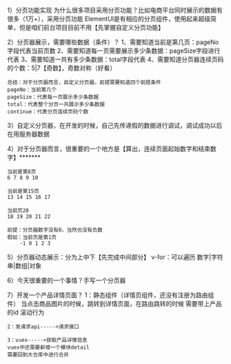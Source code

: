 1）分页功能实现
    为什么很多项目采用分页功能？比如电商平台同时展示的数据有很多（1万+），采用分页功能
    ElementUI是有相应的分页组件，使用起来超级简单，但是咱们前台项目目前不用【先掌握自定义分页功能】

2）分页器展示，需要哪些数据（条件）？
    1、需要知道当前是第几页：pageNo字段代表当前页数
    2、需要知道每一页需要展示多少条数据：pageSize字段进行代表
    3、需要知道一共有多少条数据：total字段代表
    4、需要知道分页器连续页码的个数：5|7【奇数】，奇数对称（好看）

    总结：对于分页器而言，自定义分页器，前提需要知道四个前提条件
    pageNo：当前第几个
    pageSize：代表每一页展示多少条数据
    total：代表整个分页一共展示多少条数据
    continue：代表分页连续页码个数

3）自定义分页器，在开发的时候，自己先传递假的数据进行调试，调试成功以后在用服务器数据

4）对于分页器而言，很重要的一个地方是【算出，连续页面起始数字和结束数字】******* 

    当前是第8页
    6 7 8 9 10

    当前是第15页
    13 14 15 16 17

    当前页20
    18 19 20 21 22

    前提：分页器数字没有0，当然也没有负数
    假如：当前页是第1页
        -1 0 1 2 3

5）分页器动态展示：分为上中下【先完成中间部分】
    v-for：可以遍历 数字|字符串|数组|对象

6）今天很重要的一个事情？手写一个分页器

7）开发一个产品详情页面？
    1：静态组件（详情页组件，还没有注册为路由组件）
    当点击商品图片的时候，跳转到详情页面，在路由跳转的时候 需要带上产品的id
    滚动行为

    2：发请求api----->请求接口

    3：vuex----->获取产品详情信息
    vuex中还需要新增一个模块detail
    需要回到大仓库中进行合并